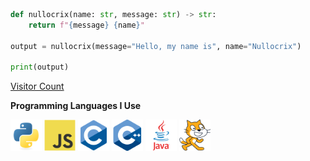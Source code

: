 ```Python
def nullocrix(name: str, message: str) -> str:
    return f"{message} {name}"

output = nullocrix(message="Hello, my name is", name="Nullocrix")

print(output)
```
[Visitor Count](https://smilex404.pythonanywhere.com)

**Programming Languages I Use**
<p align='left'>
<img src="https://github.com/Nullocrix/Nullocrix/blob/main/assets/icons/programming/python.svg" alt="Python" height="50" width="50" />
<img src="https://github.com/Nullocrix/Nullocrix/blob/main/assets/icons/programming/javascript.svg" alt="JavaScript" height="50" width="50" />
 <img src="https://github.com/Nullocrix/Nullocrix/blob/main/assets/icons/programming/c.svg" alt="C" height="50" width="50" />
<img src="https://github.com/Nullocrix/Nullocrix/blob/main/assets/icons/programming/c++.svg" alt="C++" height="50" width="50" />
 <img src="https://github.com/Nullocrix/Nullocrix/blob/main/assets/icons/programming/java.svg" alt="Java" height="50" width="50" />
<img src="https://github.com/Nullocrix/Nullocrix/blob/main/assets/icons/programming/scratch.svg" alt="Scratch" height="50" width="50" />
</p>
<!---
Nullocrix/Nullocrix is a ✨ special ✨ repository because its `README.md` (this file) appears on your GitHub profile.
You can click the Preview link to take a look at your changes.
--->
